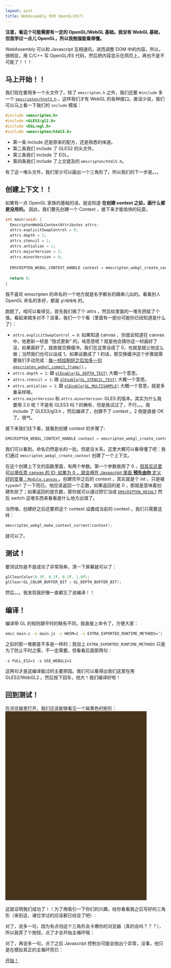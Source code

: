 ```yaml
---
layout: post
title: WebAssembly 中的 OpenGL(ES?)
---
```



**注意，看这个可能需要有一定的 OpenGL/WebGL 基础。我没有 WebGL 基础，但我学过一点儿 OpenGL，所以我勉强能看得懂。**

WebAssembly 可以和 Javascript 互相通讯，进而调整 DOM 中的内容。所以，很明显，用 C/C++ 写 OpenGL/ES 代码，然后把内容显示在网页上，再也不是不可能了！！！

## 马上开始！！
我们现在要用多一个头文件了。除了 `emscripten.h` 之外，我们还要 `#include` 多一个 [`emscripten/html5.h`](http://kripken.github.io/emscripten-site/docs/api_reference/html5.h) ，这样我们才有 WebGL 的各种接口。废话少说，我们可以马上看一下我们的 `include` 模版：

```c
#include <emscripten.h>
#include <GLES3/gl2.h>
#include <EGL/egl.h>
#include <emscripten/html5.h>
```

- 第一条 include 还是原来的配方，还是熟悉的味道。
- 第二条我们 include 了 GLES2 的头文件。
- 第三条我们 include 了 EGL。
- 第四条我们 include 了上文提及的 `emscripten/html5.h`。

有了这一堆头文件，我们至少可以画出一个三角形了。所以我们的下一步是。。。

## 创建上下文！！
如果有一点 OpenGL 家族的基础的话，就会知道 **在创建 context 之前，画什么都是没用的。** 因此，我们要先创建一个 Context ，接下来才能愉快的玩耍。

```c
int main(void) {
  EmscriptenWebGLContextAttributes attrs;
  attrs.explicitSwapControl = 0;
  attrs.depth = 1;
  attrs.stencil = 1;
  attrs.antialias = 1;
  attrs.majorVersion = 2;
  attrs.minorVersion = 0;

  EMSCRIPTEN_WEBGL_CONTEXT_HANDLE context = emscripten_webgl_create_context(0, &attrs);

  return 0;
}
```

我不喜欢 emscripten 的命名的一个地方就是名字都长的跟串儿似的。看看别人 OpenGL 命名的多好，都是 `gl啥啥啥` 的。

跑题了。咱可以看得见，首先我们搞了个 attrs ，然后给里面的一堆东西赋了个值。看起来贼多对不？没事，我们一个个看（里面有一部分可能你已经知道是什么了）：
- `attrs.explicitSwapControl = 0`: 如果知道 canvas ，你就会知道在 canvas 中，他更新一桢是 “隐式更新” 的。啥意思呢？就是他会猜你这一桢画好了没，如果画好了，就直接交换缓冲。我们在这里设成了 0，也就是就让他这么做；当然我们也可以设成 1。如果设置成了 1 的话，那交换缓冲这个步骤就需要我们手动完成：[每一桢绘制好之后加多一句 `emscripten_webgl_commit_frame()`](https://github.com/kripken/emscripten/pull/5581/files#diff-16eca2b70acff1fd624285ab9390a9c7R1954) 。
- `attrs.depth = 1`: 跟 [`glEnable(GL_DEPTH_TEST)`](https://learnopengl.com/Advanced-OpenGL/Depth-testing) 大概一个意思。
- `attrs.stencil = 1`: 跟 [`glEnable(GL_STENCIL_TEST)`](https://learnopengl.com/Advanced-OpenGL/Stencil-testing) 大概一个意思。
- `attrs.antialias = 1`: 跟 [`glEnable(GL_MULTISAMPLE)`](https://learnopengl.com/Advanced-OpenGL/Anti-Aliasing) 大概一个意思，就是多重采样嘛。
- `attrs.majorVersion` 和 `attrs.minorVersion`: GLES 的版本。其实为什么我要用 2.0 呢？不是有 GLES3 吗？的确有，但是我试过了，不行。。。我 include 了 GLES3/gl3.h ，然后编译了，创建不了 context 。2 倒是直接 OK 了。很气。

接下来我们往下看，就看到创建 context 的步骤了:

```c
EMSCRIPTEN_WEBGL_CONTEXT_HANDLE context = emscripten_webgl_create_context(0, &attrs);
```

我们可以看到，命名仍然是长的一批。但是没关系，这里大概可以看得懂了吧：我们通过 `emscripten_webgl_create_context` 创建了一个上下文。

在这个创建上下文的函数里面，有两个参数。第一个参数我用了 0 ，[但其实这里可以填任意 canvas 的 ID; 如果为 0 ，就会用在 Javascript 里面 **预先由你** 定义好的变量：`Module.canvas` ](http://kripken.github.io/emscripten-site/docs/api_reference/html5.h#c.emscripten_webgl_create_context)。创建完毕之后的 context ，其实就是个 int ，只是被 `typedef` 了一下而已。他应该返回一个正数，如果返回的是 0 ，那就是意味着创建失败了；如果返回的是负数，那你就可以通过把它当成 [`EMSCRIPTEN_RESULT`](http://kripken.github.io/emscripten-site/docs/api_reference/html5.h#c.EMSCRIPTEN_RESULT) 然后 switch 这堆东西来看看是什么地方出错了。

当然咯，创建好之后还要把这个 context 设置成当前的 context 。我们只需要这样：

```c
emscripten_webgl_make_context_current(context);
```

就可以了。

## 测试！
要测试你是不是成功了非常简单，清一下屏幕就可以了：

```c
glClearColor(0.3f, 0.2f, 0.1f, 1.0f);
glClear(GL_COLOR_BUFFER_BIT | GL_DEPTH_BUFFER_BIT);
```

然后。。。我发现我好像一直都忘了说编译！！

## 编译！
编译带 GL 的规则跟平时的略有不同，我直接上命令了，方便大家：

```bash
emcc main.c -o main.js -s WASM=1 -s EXTRA_EXPORTED_RUNTIME_METHODS="[ 'ccall', 'cwrap' ]" -s FULL_ES2=1 -s USE_WEBGL2=1
```

之前的那一堆都差不多是一样的；我加上 `EXTRA_EXPORTED_RUNTIME_METHODS` 只是为了防止不时之需，不一定需要。但看看后面那两句：

`-s FULL_ES2=1 -s USE_WEBGL2=1`

这两句才是这编译能过的主要原因。我们可以看得出我们这里在用 GLES2/WebGL2 。然后按下回车，他大！我们编译好啦！

## 回到测试！
在浏览器里打开，我们应该能够看见一个屎黄色的矩形：
![屎黄色](/assets/shitty.png)

这就证明我们成功了！！为了再吸引一下你们的兴趣，给你看看我之后写好的三角形（来到这，诸位学过的应该都已经会了吧）:

对了，说多一句，因为有点怕这个三角形会卡爆你的浏览器（真的会吗？？？），所以我弄了个按钮，点了才会开始主循环哦：

对了，再说多一句，点了之后 Javascript 控制台可能会抛出个异常，没事，他只是在模拟真正的主循环而已：

<a href="javascript:_beginMainLoop()">开始！</a>
<canvas width="480px" height="320px" id="canvas">
<p id="message"></p>

<script>
  var Module = {
    canvas: document.getElementById("canvas")
  }
</script>
<script src="/assets/triangle.js"></script>
